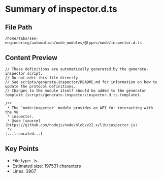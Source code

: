 # Summary of inspector.d.ts
  
## File Path
`/home/tabs/seo-engineering/automation/node_modules/@types/node/inspector.d.ts`

## Content Preview
```
// These definitions are automatically generated by the generate-inspector script.
// Do not edit this file directly.
// See scripts/generate-inspector/README.md for information on how to update the protocol definitions.
// Changes to the module itself should be added to the generator template (scripts/generate-inspector/inspector.d.ts.template).

/**
 * The `node:inspector` module provides an API for interacting with the V8
 * inspector.
 * @see [source](https://github.com/nodejs/node/blob/v22.x/lib/inspector.js)
 */
[...truncated...]
```

## Key Points
- File type: .ts
- Estimated size: 197531 characters
- Lines: 3967
